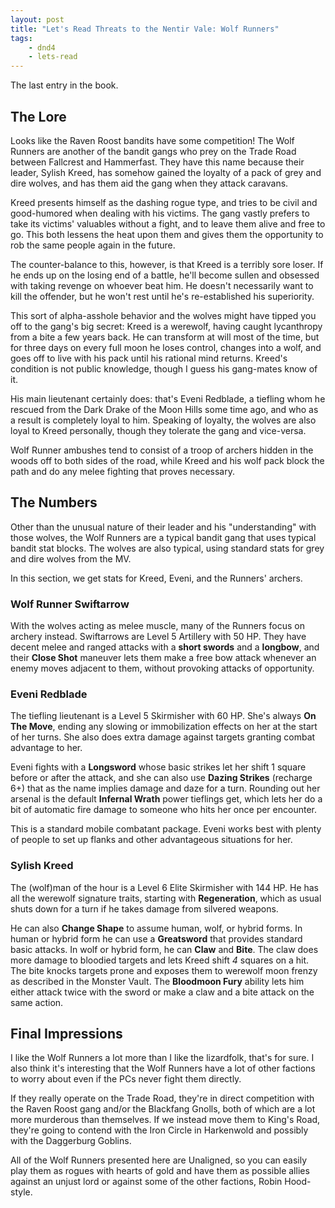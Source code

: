 ```yaml
---
layout: post
title: "Let's Read Threats to the Nentir Vale: Wolf Runners"
tags:
    - dnd4
    - lets-read
---
```


The last entry in the book.

## The Lore

Looks like the Raven Roost bandits have some competition! The Wolf Runners are
another of the bandit gangs who prey on the Trade Road between Fallcrest and
Hammerfast. They have this name because their leader, Sylish Kreed, has somehow
gained the loyalty of a pack of grey and dire wolves, and has them aid the gang
when they attack caravans.

Kreed presents himself as the dashing rogue type, and tries to be civil and
good-humored when dealing with his victims. The gang vastly prefers to take its
victims' valuables without a fight, and to leave them alive and free to go. This
both lessens the heat upon them and gives them the opportunity to rob the same
people again in the future.

The counter-balance to this, however, is that Kreed is a terribly sore loser. If
he ends up on the losing end of a battle, he'll become sullen and obsessed with
taking revenge on whoever beat him. He doesn't necessarily want to kill the
offender, but he won't rest until he's re-established his superiority.

This sort of alpha-asshole behavior and the wolves might have tipped you off to
the gang's big secret: Kreed is a werewolf, having caught lycanthropy from a
bite a few years back. He can transform at will most of the time, but for three
days on every full moon he loses control, changes into a wolf, and goes off to
live with his pack until his rational mind returns. Kreed's condition is not
public knowledge, though I guess his gang-mates know of it.

His main lieutenant certainly does: that's Eveni Redblade, a tiefling whom he
rescued from the Dark Drake of the Moon Hills some time ago, and who as a result
is completely loyal to him. Speaking of loyalty, the wolves are also loyal to
Kreed personally, though they tolerate the gang and vice-versa.

Wolf Runner ambushes tend to consist of a troop of archers hidden in the woods
off to both sides of the road, while Kreed and his wolf pack block the path and
do any melee fighting that proves necessary.

## The Numbers

Other than the unusual nature of their leader and his "understanding" with those
wolves, the Wolf Runners are a typical bandit gang that uses typical bandit stat
blocks. The wolves are also typical, using standard stats for grey and dire
wolves from the MV.

In this section, we get stats for Kreed, Eveni, and the Runners' archers.

### Wolf Runner Swiftarrow

With the wolves acting as melee muscle, many of the Runners focus on archery
instead. Swiftarrows are Level 5 Artillery with 50 HP. They have decent melee
and ranged attacks with a **short swords** and a **longbow**, and their **Close
Shot** maneuver lets them make a free bow attack whenever an enemy moves
adjacent to them, without provoking attacks of opportunity.

### Eveni Redblade

The tiefling lieutenant is a Level 5 Skirmisher with 60 HP. She's always **On
The Move**, ending any slowing or immobilization effects on her at the start of
her turns. She also does extra damage against targets granting combat advantage
to her.

Eveni fights with a **Longsword** whose basic strikes let her shift 1 square
before or after the attack, and she can also use **Dazing Strikes** (recharge
6+) that as the name implies damage and daze for a turn. Rounding out her
arsenal is the default **Infernal Wrath** power tieflings get, which lets her do
a bit of automatic fire damage to someone who hits her once per encounter.

This is a standard mobile combatant package. Eveni works best with plenty of
people to set up flanks and other advantageous situations for her.

### Sylish Kreed

The (wolf)man of the hour is a Level 6 Elite Skirmisher with 144 HP. He has all
the werewolf signature traits, starting with **Regeneration**, which as usual
shuts down for a turn if he takes damage from silvered weapons.

He can also **Change Shape** to assume human, wolf, or hybrid forms. In human or
hybrid form he can use a **Greatsword** that provides standard basic attacks. In
wolf or hybrid form, he can **Claw** and **Bite**. The claw does more damage to
bloodied targets and lets Kreed shift _4_ squares on a hit. The bite knocks
targets prone and exposes them to werewolf moon frenzy as described in the
Monster Vault. The **Bloodmoon Fury** ability lets him either attack twice with
the sword or make a claw and a bite attack on the same action.

## Final Impressions

I like the Wolf Runners a lot more than I like the lizardfolk, that's for
sure. I also think it's interesting that the Wolf Runners have a lot of other
factions to worry about even if the PCs never fight them directly.

If they really operate on the Trade Road, they're in direct competition with the
Raven Roost gang and/or the Blackfang Gnolls, both of which are a lot more
murderous than themselves. If we instead move them to King's Road, they're going
to contend with the Iron Circle in Harkenwold and possibly with the Daggerburg
Goblins.

All of the Wolf Runners presented here are Unaligned, so you can easily play
them as rogues with hearts of gold and have them as possible allies against an
unjust lord or against some of the other factions, Robin Hood-style.

